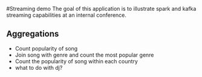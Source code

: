 #Streaming demo
The goal of this application is to illustrate spark and kafka streaming capabilities at an internal conference.

## Aggregations
- Count popularity of song
- Join song with genre and count the most popular genre
- Count the popularity of song within each country
- what to do with dj?